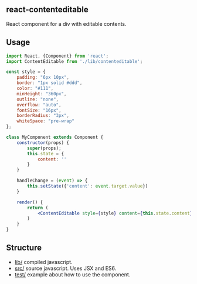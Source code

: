 ## react-contenteditable

React component for a div with editable contents.

## Usage

```jsx
import React, {Component} from 'react';
import ContentEditable from './lib/contenteditable';

const style = {
    padding: "6px 10px",
    border: "1px solid #ddd",
    color: "#111",
    minHeight: "360px",
    outline: "none",
    overflow: "auto",
    fontSize: "16px",
    borderRadius: "3px",
    whiteSpace: "pre-wrap"
};

class MyComponent extends Component {
    constructor(props) {
        super(props);
        this.state = {
            content: ''
        }
    }

    handleChange = (event) => {
        this.setState({'content': event.target.value})
    }

    render() {
        return (
            <ContentEditable style={style} content={this.state.content} onChange={this.handleChange} />
        )
    }
}
```

## Structure

- [lib/](https://github.com/Marco2333/content-editable/tree/master/react-contenteditable/lib) compiled javascript.
- [src/](https://github.com/Marco2333/content-editable/tree/master/react-contenteditable/src) source javascript. Uses JSX and ES6.
- [test/](https://github.com/Marco2333/content-editable/tree/master/react-contenteditable/test) example about how to use the component.